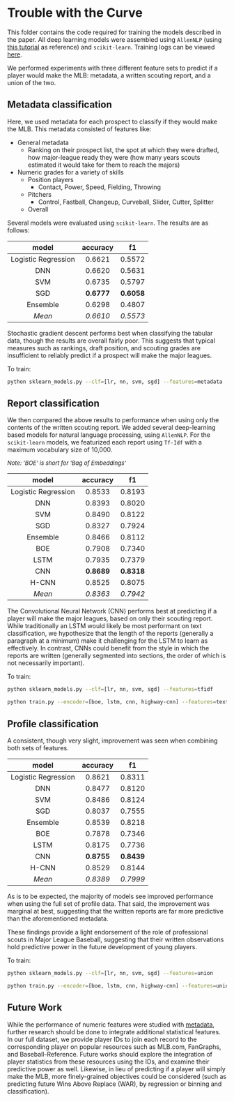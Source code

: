 # Trouble with the Curve

This folder contains the code required for training the models described in the paper. All deep learning models were assembled using `AllenNLP` (using [this tutorial](https://mlexplained.com/2019/01/30/an-in-depth-tutorial-to-allennlp-from-basics-to-elmo-and-bert/) as reference) and `scikit-learn`. Training logs can be viewed [here](https://ui.neptune.ml/jacobdanovitch/Trouble-with-the-Curve/experiments).

We performed experiments with three different feature sets to predict if a player would make the MLB: metadata, a written scouting report, and a union of the two.

## Metadata classification

Here, we used metadata for each prospect to classify if they would make the MLB. This metadata consisted of features like:

* General metadata
  * Ranking on their prospect list, the spot at which they were drafted, how major-league ready they were (how many years scouts estimated it would take for them to reach the majors)
* Numeric grades for a variety of skills
  * Position players
    * Contact, Power, Speed, Fielding, Throwing
  * Pitchers
    * Control, Fastball, Changeup, Curveball, Slider, Cutter, Splitter
  * Overall

Several models were evaluated using `scikit-learn`. The results are as follows:

**model**|**accuracy**|**f1**
:-----:|:-----:|:-----:
Logistic Regression|0.6621|0.5572
DNN|0.6620|0.5631
SVM|0.6735|0.5797
SGD|**0.6777**|**0.6058**
Ensemble|0.6298|0.4807
_Mean_|_0.6610_|_0.5573_

Stochastic gradient descent performs best when classifying the tabular data, though the results are overall fairly poor. This suggests that typical measures such as rankings, draft position, and scouting grades are insufficient to reliably predict if a prospect will make the major leagues.

To train: 

```bash
python sklearn_models.py --clf=[lr, nn, svm, sgd] --features=metadata
```

## Report classification

We then compared the above results to performance when using only the contents of the written scouting report. We added several deep-learning based models for natural language processing, using `AllenNLP`. For the `scikit-learn` models, we featurized each report using `Tf-Idf` with a maximum vocabulary size of 10,000.

<i style='font-size: small'>Note: 'BOE' is short for 'Bag of Embeddings'</i>

**model**|**accuracy**|**f1**
:-----:|:-----:|:-----:
Logistic Regression|0.8533|0.8193
DNN|0.8393|0.8020
SVM|0.8490|0.8122
SGD|0.8327|0.7924
Ensemble|0.8466|0.8112
BOE|0.7908|0.7340
LSTM|0.7935|0.7379
CNN|**0.8689**|**0.8318**
H-CNN|0.8525|0.8075
_Mean_|_0.8363_|_0.7942_

The Convolutional Neural Network (CNN) performs best at predicting if a player will make the major leagues, based on only their scouting report. While traditionally an LSTM would likely be most performant on text classification, we hypothesize that the length of the reports (generally a paragraph at a minimum) make it challenging for the LSTM to learn as effectively. In contrast, CNNs could benefit from the style in which the reports are written (generally segmented into sections, the order of which is not necessarily important). 

To train: 

```bash
python sklearn_models.py --clf=[lr, nn, svm, sgd] --features=tfidf
```


```bash
python train.py --encoder=[boe, lstm, cnn, highway-cnn] --features=text
```

## Profile classification

A consistent, though very slight, improvement was seen when combining both sets of features.

**model**|**accuracy**|**f1**
:-----:|:-----:|:-----:
Logistic Regression|0.8621|0.8311
DNN|0.8477|0.8120
SVM|0.8486|0.8124
SGD|0.8037|0.7555
Ensemble|0.8539|0.8218
BOE|0.7878|0.7346
LSTM|0.8175|0.7736
CNN|**0.8755**|**0.8439**
H-CNN|0.8529|0.8144
_Mean_|_0.8389_|_0.7999_

As is to be expected, the majority of models see improved performance when using the full set of profile data. That said, the improvement was marginal at best, suggesting that the written reports are far more predictive than the aforementioned metadata. 

These findings provide a light endorsement of the role of professional scouts in Major League Baseball, suggesting that their written observations hold predictive power in the future development of young players.

To train: 

```bash
python sklearn_models.py --clf=[lr, nn, svm, sgd] --features=union
```


```bash
python train.py --encoder=[boe, lstm, cnn, highway-cnn] --features=union
```

## Future Work

While the performance of numeric features were studied with [metadata](#Metadata-classification), further research should be done to integrate additional statistical features. In our full dataset, we provide player IDs to join each record to the corresponding player on popular resources such as MLB.com, FanGraphs, and Baseball-Reference. Future works should explore the integration of player statistics from these resources using the IDs, and examine their predictive power as well. Likewise, in lieu of predicting if a player will simply make the MLB, more finely-grained objectives could be considered (such as predicting future Wins Above Replace (WAR), by regression or binning and classification).


